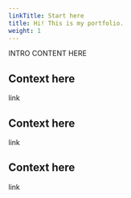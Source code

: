 ```yaml
---
linkTitle: Start here
title: Hi! This is my portfolio.
weight: 1
---
```


INTRO CONTENT HERE

## Context here

link

## Context here

link

## Context here 

link